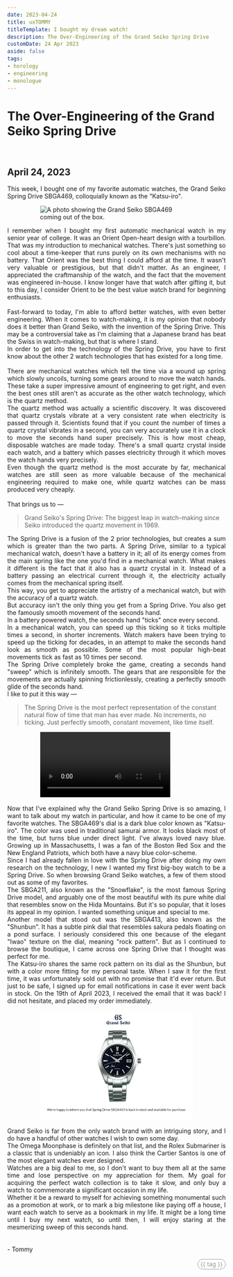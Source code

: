 ```yaml
---
date: 2023-04-24
title: uxTOMMY
titleTemplate: I bought my dream watch!
description: The Over-Engineering of the Grand Seiko Spring Drive
customDate: 24 Apr 2023
aside: false
tags:
- horology
- engineering
- monologue
---
```


<h1>The Over-Engineering of the Grand Seiko Spring Drive</h1>

<br>

<h2>April 24, 2023</h2>

<p>
    This week, I bought one of my favorite automatic watches, the Grand Seiko Spring Drive SBGA469, colloquially known as the "Katsu-iro".
</p>
<div id="unboxingImgWindow">
    <img src="../assets/blogpics/SBGA469_unboxing.jpg" alt="A photo showing the Grand Seiko SBGA469 coming out of the box."/>
</div>
<p>
    I remember when I bought my first automatic mechanical watch in my senior year of college. It was an Orient Open-heart design with a tourbillon. That was my introduction to mechanical watches. There's just something so cool about a time-keeper that runs purely on its own mechanisms with no battery. That Orient was the best thing I could afford at the time. It wasn't very valuable or prestigious, but that didn't matter. As an engineer, I appreciated the craftmanship of the watch, and the fact that the movement was engineered in-house. I know longer have that watch after gifting it, but to this day, I consider Orient to be the best value watch brand for beginning enthusiasts.
    <br><br>
    Fast-forward to today, I'm able to afford better watches, with even better engineering. When it comes to watch-making, it is my opinion that nobody does it better than Grand Seiko, with the invention of the Spring Drive. This may be a controversial take as I'm claiming that a Japanese brand has beat the Swiss in watch-making, but that is where I stand.
    <br>
    In order to get into the technology of the Spring Drive, you have to first know about the other 2 watch technologies that has existed for a long time.
    <br><br>
    There are mechanical watches which tell the time via a wound up spring which slowly uncoils, turning some gears around to move the watch hands. These take a super impressive amount of engineering to get right, and even the best ones still aren't as accurate as the other watch technology, which is the quartz method.
    <br>
    The quartz method was actually a scientific discovery. It was discovered that quartz crystals vibrate at a very consistent rate when electricity is passed through it. Scientists found that if you count the number of times a quartz crystal vibrates in a second, you can very accurately use it in a clock to move the seconds hand super precisely. This is how most cheap, disposable watches are made today. There's a small quartz crystal inside each watch, and a battery which passes electricity through it which moves the watch hands very precisely.
    <br>
    Even though the quartz method is the most accurate by far, mechanical watches are still seen as more valuable because of the mechanical engineering required to make one, while quartz watches can be mass produced very cheaply.
    <br><br>
    That brings us to —
</p>
<blockquote>
    Grand Seiko's Spring Drive: The biggest leap in watch-making since Seiko introduced the quartz movement in 1969.
</blockquote>
<p>
    The Spring Drive is a fusion of the 2 prior technologies, but creates a sum which is greater than the two parts. A Spring Drive, similar to a typical mechanical watch, doesn't have a battery in it; all of its energy comes from the main spring like the one you'd find in a mechanical watch. What makes it different is the fact that it also has a quartz crystal in it. Instead of a battery passing an electrical current through it, the electricity actually comes from the mechanical spring itself.
    <br>
    This way, you get to appreciate the artistry of a mechanical watch, but with the accuracy of a quartz watch.
    <br>
    But accuracy isn't the only thing you get from a Spring Drive. You also get the famously smooth movement of the seconds hand.
    <br>
    In a battery powered watch, the seconds hand "ticks" once every second.
    <br>
    In a mechanical watch, you can speed up this ticking so it ticks multiple times a second, in shorter increments. Watch makers have been trying to speed up the ticking for decades, in an attempt to make the seconds hand look as smooth as possible. Some of the most popular high-beat movements tick as fast as 10 times per second.
    <br>
    The Spring Drive completely broke the game, creating a seconds hand "sweep" which is infinitely smooth. The gears that are responsible for the movements are actually spinning frictionlessly, creating a perfectly smooth glide of the seconds hand.
    <br>
    I like to put it this way — 
</p>
<blockquote>
    The Spring Drive is the most perfect representation of the constant natural flow of time that man has ever made. No increments, no ticking. Just perfectly smooth, constant movement, like time itself.
</blockquote>
<div id="sweepVideoWindow">
    <video controls>
        <source src="../assets/blogpics/SBGA469_sweep.mp4" type="video/mp4" alt="A video showing the dark blue dial of the Grand Seiko SBGA469 with the rock pattern texture. The seconds hand is smoothly gliding.">
        Your browser does not support the video tag.
    </video>
</div>
<p>
    Now that I've explained why the Grand Seiko Spring Drive is so amazing, I want to talk about my watch in particular, and how it came to be one of my favorite watches. The SBGA469's dial is a dark blue color known as "Katsu-iro". The color was used in traditional samurai armor. It looks black most of the time, but turns blue under direct light. I've always loved navy blue. Growing up in Massachusetts, I was a fan of the Boston Red Sox and the New England Patriots, which both have a navy blue color-scheme.
    <br>
    Since I had already fallen in love with the Spring Drive after doing my own research on the technology, I new I wanted my first big-boy watch to be a Spring Drive. So when browsing Grand Seiko watches, a few of them stood out as some of my favorites.
    <br>
    The SBGA211, also known as the "Snowflake", is the most famous Spring Drive model, and arguably one of the most beautiful with its pure white dial that resembles snow on the Hida Mountains. But it's so popular, that it loses its appeal in my opinion. I wanted something unique and special to me.
    <br>
    Another model that stood out was the SBGA413, also known as the "Shunbun". It has a subtle pink dial that resembles sakura pedals floating on a pond surface. I seriously considered this one because of the elegant "Iwao" texture on the dial, meaning "rock pattern". But as I continued to browse the boutique, I came across one Spring Drive that I thought was perfect for me.
    <br>
    The Katsu-iro shares the same rock pattern on its dial as the Shunbun, but with a color more fitting for my personal taste. When I saw it for the first time, it was unfortunately sold out with no promise that it'd ever return. But just to be safe, I signed up for email notifications in case it ever went back in stock. On the 19th of April 2023, I received the email that it was back! I did not hesitate, and placed my order immediately.
</p>
<div id="emailImgWindow">
    <img src="../assets/blogpics/SBGA469_email.jpg" alt="A screenshot of the email stating the Grand Seiko SBGA469 is back in stock."/>
</div>
<p>
    Grand Seiko is far from the only watch brand with an intriguing story, and I do have a handful of other watches I wish to own some day.
    <br>
    The Omega Moonphase is definitely on that list, and the Rolex Submariner is a classic that is undeniably an icon. I also think the Cartier Santos is one of the most elegant watches ever designed.
    <br>
    Watches are a big deal to me, so I don't want to buy them all at the same time and lose perspective on my appreciation for them. My goal for acquiring the perfect watch collection is to take it slow, and only buy a watch to commemorate a significant occasion in my life.
    <br>
    Whether it be a reward to myself for achieving something monumental such as a promotion at work, or to mark a big milestone like paying off a house, I want each watch to serve as a bookmark in my life. It might be a long time until I buy my next watch, so until then, I will enjoy staring at the mesmerizing sweep of this seconds hand.
    <br><br><br>
    - Tommy
</p>

<div v-for="blog in blogs">
    <span id="tags" v-if="blog.basename == '2023-04-24'">
        <span id="tagPills" v-for="tag in blog.tags">
            {{ tag }}
        </span>
    </span>
</div>

<style scoped>
#unboxingImgWindow, #emailImgWindow {
    width: 70%;
    margin: 0 auto;
}
#sweepVideoWindow {
    width: 70%;
    margin: 0 auto;
}
p {
    text-align: justify;
}

#tags {
    display: flex;
    justify-content: end;
}
#tagPills {
    color: #999;
    font-size: .85rem;
    border: 1px #999 solid;
    border-radius: 1rem;
    padding: 3px 6px;
    margin-left: 4px;
}
</style>

<script>
export default {
    data() {
        return {
            blogs: <!--@include: ../blogs-metadata.json-->
        }
    }
}
</script>